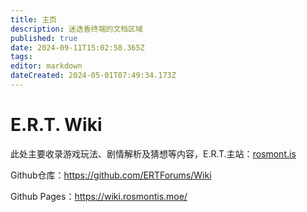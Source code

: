 ```yaml
---
title: 主页
description: 迷迭香终端的文档区域
published: true
date: 2024-09-11T15:02:58.365Z
tags: 
editor: markdown
dateCreated: 2024-05-01T07:49:34.173Z
---
```


# E.R.T. Wiki
此处主要收录游戏玩法、剧情解析及猜想等内容，E.R.T.主站：[rosmont.is](https://rosmont.is)

Github仓库：https://github.com/ERTForums/Wiki

Github Pages：https://wiki.rosmontis.moe/